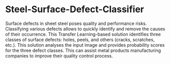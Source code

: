 # Steel-Surface-Defect-Classifier
Surface defects in sheet steel poses quality and performance risks. Classifying various defects allows to quickly identify and remove the causes of their occurrence. This Transfer Learning-based solution identifies three classes of surface defects: holes, peels, and others (cracks, scratches, etc.). This solution analyses the input image and provides probability scores for the three defect classes. This can assist metal products manufacturing companies to improve their quality control process. 
